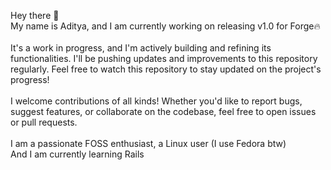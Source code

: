 Hey there 👋
<br>
My name is Aditya, and I am currently working on releasing v1.0 for Forge🔥 <br>
<br>
It's a work in progress, and I'm actively building and refining its functionalities. I'll be pushing updates and improvements to this repository regularly. Feel free to watch this repository to stay updated on the project's progress! <br>
<br>
I welcome contributions of all kinds! Whether you'd like to report bugs, suggest features, or collaborate on the codebase, feel free to open issues or pull requests. <br>
<br>
I am a passionate FOSS enthusiast, a Linux user (I use Fedora btw)
<br>
And I am currently learning Rails
